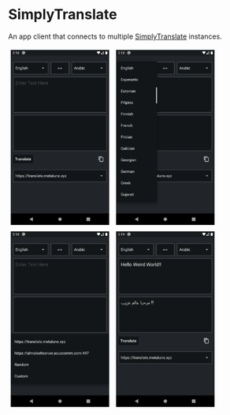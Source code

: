 # SimplyTranslate

An app client that connects to multiple [SimplyTranslate](https://translate.metalune.xyz/) instances.


<img src="fastlane/metadata/android/en-US/images/phoneScreenshots/1.png" alt="drawing" width="200"/>
<img src="fastlane/metadata/android/en-US/images/phoneScreenshots/2.png" alt="drawing" width="200"/>
<img src="fastlane/metadata/android/en-US/images/phoneScreenshots/3.png" alt="drawing" width="200"/>
<img src="fastlane/metadata/android/en-US/images/phoneScreenshots/4.png" alt="drawing" width="200"/>

<style>
img {
    margin: 5px;
}
</style>